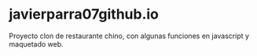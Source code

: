 # javierparra07github.io
Proyecto clon de restaurante chino, con algunas funciones en javascript y maquetado web.
